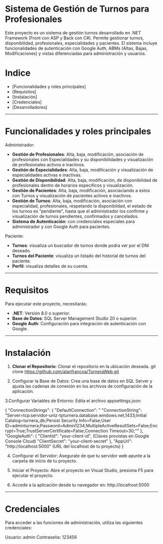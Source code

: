 # Sistema de Gestión de Turnos para Profesionales 

Este proyecto es un sistema de gestión turnos desarrollado en .NET Framework (Front con ASP y Back con C#). Permite gestionar turnos, disponibilidad, profesionales, especialidades y pacientes. El sistema incluye funcionalidades de autenticación con Google Auth, ABMs (Altas, Bajas, Modificaciones) y vistas diferenciadas para administración y usuarios.

# Indice 
- [Funcionalidades y roles principales]
- [Requisitos]
- [Instalación]
- [Credenciales]
- [Desarrolladores]

---

# Funcionalidades y roles principales

Administrador:
- **Gestión de Profesionales**: Alta, baja, modificación, asociación de profesionales con Especialidades y su disponibilidades y visualización de profesionales activos e inactivos.
- **Gestión de Especialidades**: Alta, baja, modificación y visualización de especialidades activas e inactivas.
- **Gestión de Disponibilidad**: Alta, baja, modificación, de disponibilidad de profesionales dentro de horarios especificos y visualización.
- **Gestión de Pacientes**: Alta, baja, modificación, asociaciando a estos con Turnos y visualización de pacientes activos e inactivos.
- **Gestión de Turnos**: Alta, baja, modificación, asociación con especialidad, profesionales, respetando la disponibildad, el estado de los turnos es "pendiente", hasta que el administrador los confirme y visualización de turnos pendientes, confirmados y cancelados.
- **Sistema de Autenticación**: con credenciales especiales para administrador y con Google Auth para pacientes.


Paciente: 
- **Turnos**: visualiza un buscador de turnos donde podra ver por el DNI deseado.
- **Turnos del Paciente**: visualiza un listado del historial de turnos del paciente.
- **Perfil**: visualiza detalles de su cuenta.

---

# Requisitos
Para ejecutar este proyecto, necesitarás:
- **.NET**: Versión 8.0 o superior.
- **Base de Datos**: SQL Server Management Studio 20 o superior.
- **Google Auth**: Configuración para integración de autenticación con Google.
---

# Instalación

1. **Clonar el Repositorio**:
Clonar el repositorio en la ubicación deseada. git clone https://github.com/alanfrancoa/TurneraWeb.git
  

2. Configurar la Base de Datos:
Crea una base de datos en SQL Server y ajusta las cadenas de conexión en los archivos de configuración de la aplicación.

3.Configurar Variables de Entorno: 
Edita el archivo appsettings.json:

 {
  "ConnectionStrings": {
    "DefaultConnection": " "ConnectionString": "Server=tcp:servidor-unlz-tpturnera.database.windows.net,1433;Initial Catalog=turnera_db;Persist Security Info=False;User ID=adminturnera;Password=Admin1234;MultipleActiveResultSets=False;Encrypt=True;TrustServerCertificate=False;Connection Timeout=30;""
  },
  "GoogleAuth": {
    "ClientId": "your-client-id", (Claves provistas en Google Console Cloud)
    "ClientSecret": "your-client-secret"
  },
  "AppUrl": "http://localhost:5000" (URL del localhost de tu proyecto)
}

4. Configurar el Servidor: Asegurate de que tu servidor web apunte a la carpeta de inicio de tu proyecto.

5. Iniciar el Proyecto:
Abre el proyecto en Visual Studio, presiona F5 para ejecutar el proyecto.

6. Accede a la aplicación desde tu navegador en:
http://localhost:5000

---

# Credenciales

Para acceder a las funciones de administración, utiliza las siguientes credenciales:

Usuario: admin
Contraseña: 123456

